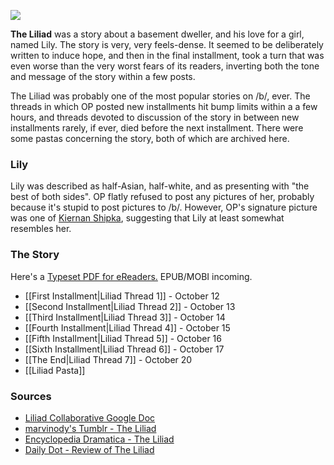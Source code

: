 ![](http://i.imgur.com/8N3Z0XL.jpg)

**The Liliad** was a story about a basement dweller, and his love for a girl, named Lily. The story is very, very feels-dense. It seemed to be deliberately written to induce hope, and then in the final installment, took a turn that was even worse than the very worst fears of its readers, inverting both the tone and message of the story within a few posts. 

The Liliad was probably one of the most popular stories on /b/, ever. The threads in which OP posted new installments hit bump limits within a a few hours, and threads devoted to discussion of the story in between new installments rarely, if ever, died before the next installment. There were some pastas concerning the story, both of which are archived here.

### Lily

Lily was described as half-Asian, half-white, and as presenting with "the best of both sides". OP flatly refused to post any pictures of her, probably because it's stupid to post pictures to /b/. However, OP's signature picture was one of [Kiernan Shipka](http://fuuka.worldathleticproject.org/boards/b/image/1381/64/1381640412301.jpg), suggesting that Lily at least somewhat resembles her.

### The Story

Here's a [Typeset PDF for eReaders.](https://drive.google.com/file/d/0B5HBpeA6UUoST3NCOFBXZjNEUXM/view) EPUB/MOBI incoming.

* [[First Installment|Liliad Thread 1]] - October 12
* [[Second Installment|Liliad Thread 2]] - October 13
* [[Third Installment|Liliad Thread 3]] - October 14
* [[Fourth Installment|Liliad Thread 4]] - October 15
* [[Fifth Installment|Liliad Thread 5]] - October 16
* [[Sixth Installment|Liliad Thread 6]] - October 17
* [[The End|Liliad Thread 7]] - October 20
* [[Liliad Pasta]]

### Sources

* [Liliad Collaborative Google Doc](https://docs.google.com/document/d/1l9SOPQQpuFHLWZfSPmzNczBTxhLGhplr7fSyGlKMUAQ/preview)
* [marvinody's Tumblr - The Liliad](http://marvinody.tumblr.com/)
* [Encyclopedia Dramatica - The Liliad](https://encyclopediadramatica.es/The_Liliad)
* [Daily Dot - Review of The Liliad](http://www.dailydot.com/lifestyle/4chan-liliad-lolita-pedophile-fantasy/)